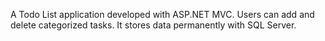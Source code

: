 A Todo List application developed with ASP.NET MVC. Users can add and delete categorized tasks. It stores data permanently with SQL Server.
